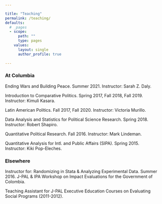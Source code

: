```yaml
---

title: "Teaching"
permalink: /teaching/
defaults:
  # _pages
  - scope:
      path: ""
      type: pages
    values:
      layout: single
      author_profile: true
      
---
```


### At Columbia
Ending Wars and Building Peace. Summer 2021. Instructor: Sarah Z. Daly. 

Introduction to Comparative Politics. Spring 2017, Fall 2018, Fall 2019. Instructor: Kimuli Kasara.

Latin American Politics. Fall 2017, Fall 2020. Instructor: Victoria Murillo. 

Data Analysis and Statistics for Political Science Research. Spring 2018. Instructor: Robert Shapiro.

Quantitative Political Research. Fall 2016. Instructor: Mark Lindeman.

Quantitative Analysis for Intl. and Public Affairs (SIPA). Spring 2015. Instructor: Kiki Pop-Eleches. 


### Elsewhere
Instructor for: Randomizing in Stata & Analyzing Experimental Data. Summer 2016. J-PAL & IPA Workshop on Impact Evaluations for the Government of Colombia.

Teaching Assistant for J-PAL Executive Education Courses on Evaluating Social Programs (2011-2012).
